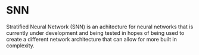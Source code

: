 # SNN

Stratified Neural Network (SNN) is an achitecture for neural networks that is currently under development and being tested in hopes of being used to create a different network architecture that can allow for more built in complexity.
